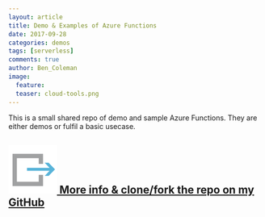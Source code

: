 ```yaml
---
layout: article
title: Demo & Examples of Azure Functions
date: 2017-09-28
categories: demos
tags: [serverless]
comments: true
author: Ben_Coleman
image:
  feature: 
  teaser: cloud-tools.png
---
```


This is a small shared repo of demo and sample Azure Functions. They are either demos or fulfil a basic usecase.

## [![link](/images/icons/link.svg) More info & clone/fork the repo on my GitHub](https://github.com/benc-uk/azure-functions) 
